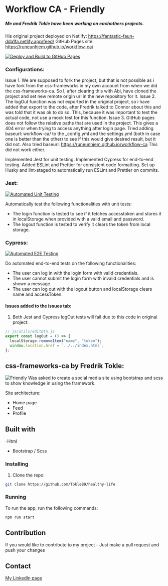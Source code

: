 # Workflow CA - Friendly #
##### Me and Fredrik Tokle have been working on eachothers projects.

His original project deployed on Netlify: https://fantastic-faun-dda1fa.netlify.app/feed/
GitHub Pages site: https://runeunhjem.github.io/workflow-ca/

[![Deploy and Build to GitHub Pages](https://github.com/runeunhjem/workflow-ca/actions/workflows/deploy.yml/badge.svg)](https://github.com/runeunhjem/workflow-ca/actions/workflows/deploy.yml)

### Configurations:
Issue 1.
We are supposed to fork the project, but that is not possible as i have fork from the css-frameworks in my own account from when we did the css-frameworks-ca.
So I, after clearing this with Abi, have cloned the project and set new remote origin url in the new repository for it.
Issue 2.
The logOut function was not exported in the original project, so i have added that export to the code, after Fredrik talked to Connor about this and was told that
it was ok to do so. This, because it was important to test the actual code, not use a mock test for this function.
Issue 3.
GitHub pages does not follow the relative paths that are used in the project. This gives a 404 error when trying to access anything after login page.
Tried adding baseurl: workflow-ca/ to the _config.yml and the settings.yml (both in case one is better than the other) to see if this would give desired result, but it did not.
Also tried baseurl: https://runeunhjem.github.io/workflow-ca
This did not work either.

Implemented Jest for unit testing.
Implemented Cypress for end-to-end testing.
Added ESLint and Prettier for consistent code formatting.
Set up Husky and lint-staged to automatically run ESLint and Prettier on commits.

### Jest:
[![Automated Unit Testing](https://github.com/runeunhjem/workflow-ca/actions/workflows/unit-test.yml/badge.svg)](https://github.com/runeunhjem/workflow-ca/actions/workflows/unit-test.yml)

Automatically test the following functionalities with unit tests:
* The login function is tested to see if it fetches accesstoken and stores it in localStorage when provided with a valid email and password.
* The logout function is tested to verify it clears the token from local storage.


### Cypress:
[![Automated E2E Testing](https://github.com/runeunhjem/workflow-ca/actions/workflows/main.yml/badge.svg)](https://github.com/runeunhjem/workflow-ca/actions/workflows/main.yml)

Do automated end-to-end tests on the following functionalities:
* The user can log in with the login form with valid credentials.
* The user cannot submit the login form with invalid credentials and is shown a message.
* The user can log out with the logout button and localStorage clears name and accessToken.


#### Issues added to the issues tab:
1. Both Jest and Cypress logOut tests will fail due to this code in original project:
```javascript
// js/utils/editBtn.js
export const logOut = () => {
  localStorage.removeItem("name", "token");
  window.location.href = `../../index.html`;
};
  ```


## css-frameworks-ca by Fredrik Tokle:

![Friendly](https://github.com/Tokle89/css-frameworks/assets/94007467/216af4e8-93c7-4f9f-9292-b2401af816e7)
Was asked to create a social media site using bootstrap and scss to show knowledge in using the framework.

Site architecture:

- Home page
- Feed
- Profile

## Built with

-Html

- Bootstrap / Scss

### Installing

1. Clone the repo:

```bash
git clone https://github.com/Tokle89/healthy-life
```

### Running

To run the app, run the following commands:

```bash
npm run start
```

## Contribution

If you would like to contribute to my project - Just make a pull request and push your changes

## Contact

[My LinkedIn page](https://www.linkedin.com/in/fredrik-tokle-0994a023b/)
